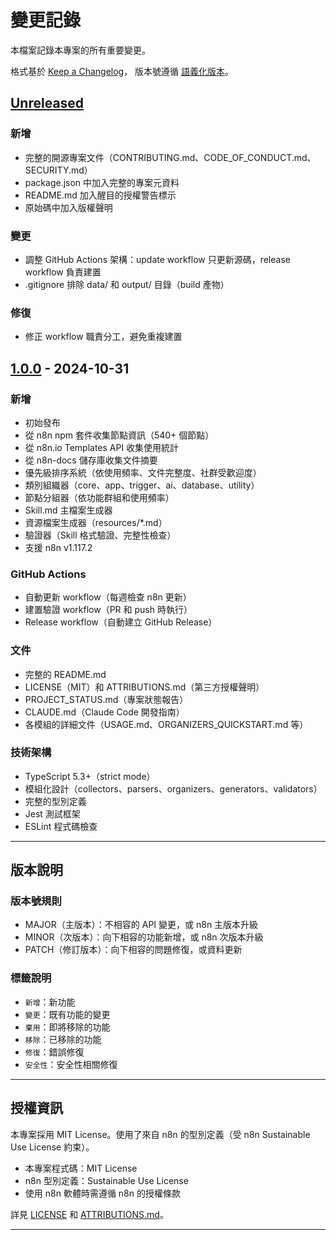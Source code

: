 # 變更記錄

本檔案記錄本專案的所有重要變更。

格式基於 [Keep a Changelog](https://keepachangelog.com/zh-TW/1.0.0/)，
版本號遵循 [語義化版本](https://semver.org/lang/zh-TW/)。

## [Unreleased]

### 新增
- 完整的開源專案文件（CONTRIBUTING.md、CODE_OF_CONDUCT.md、SECURITY.md）
- package.json 中加入完整的專案元資料
- README.md 加入醒目的授權警告標示
- 原始碼中加入版權聲明

### 變更
- 調整 GitHub Actions 架構：update workflow 只更新源碼，release workflow 負責建置
- .gitignore 排除 data/ 和 output/ 目錄（build 產物）

### 修復
- 修正 workflow 職責分工，避免重複建置

## [1.0.0] - 2024-10-31

### 新增
- 初始發布
- 從 n8n npm 套件收集節點資訊（540+ 個節點）
- 從 n8n.io Templates API 收集使用統計
- 從 n8n-docs 儲存庫收集文件摘要
- 優先級排序系統（依使用頻率、文件完整度、社群受歡迎度）
- 類別組織器（core、app、trigger、ai、database、utility）
- 節點分組器（依功能群組和使用頻率）
- Skill.md 主檔案生成器
- 資源檔案生成器（resources/*.md）
- 驗證器（Skill 格式驗證、完整性檢查）
- 支援 n8n v1.117.2

### GitHub Actions
- 自動更新 workflow（每週檢查 n8n 更新）
- 建置驗證 workflow（PR 和 push 時執行）
- Release workflow（自動建立 GitHub Release）

### 文件
- 完整的 README.md
- LICENSE（MIT）和 ATTRIBUTIONS.md（第三方授權聲明）
- PROJECT_STATUS.md（專案狀態報告）
- CLAUDE.md（Claude Code 開發指南）
- 各模組的詳細文件（USAGE.md、ORGANIZERS_QUICKSTART.md 等）

### 技術架構
- TypeScript 5.3+（strict mode）
- 模組化設計（collectors、parsers、organizers、generators、validators）
- 完整的型別定義
- Jest 測試框架
- ESLint 程式碼檢查

---

## 版本說明

### 版本號規則

- MAJOR（主版本）：不相容的 API 變更，或 n8n 主版本升級
- MINOR（次版本）：向下相容的功能新增，或 n8n 次版本升級
- PATCH（修訂版本）：向下相容的問題修復，或資料更新

### 標籤說明

- `新增`：新功能
- `變更`：既有功能的變更
- `棄用`：即將移除的功能
- `移除`：已移除的功能
- `修復`：錯誤修復
- `安全性`：安全性相關修復

---

## 授權資訊

本專案採用 MIT License。使用了來自 n8n 的型別定義（受 n8n Sustainable Use License 約束）。

- 本專案程式碼：MIT License
- n8n 型別定義：Sustainable Use License
- 使用 n8n 軟體時需遵循 n8n 的授權條款

詳見 [LICENSE](./LICENSE) 和 [ATTRIBUTIONS.md](./ATTRIBUTIONS.md)。

---

[Unreleased]: https://github.com/haunchen/n8n-skill/compare/v1.0.0...HEAD
[1.0.0]: https://github.com/haunchen/n8n-skill/releases/tag/v1.0.0
